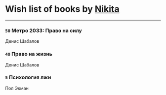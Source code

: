 # Wish list of books by [Nikita](http://vk.com/id100684315)
---

### `50` Метро 2033: Право на силу
Денис Шабалов

### `48` Право на жизнь
Денис Шабалов

### `5` Психология лжи
Пол Экман

